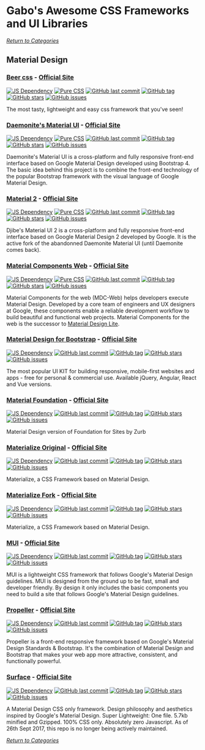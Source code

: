 # Gabo's Awesome CSS Frameworks and UI Libraries

[_Return to Categories_](../README.md)


## Material Design


### [Beer css](https://github.com/beercss/beercss) - [Official Site](https://www.beercss.com/)

[![JS Dependency](https://img.shields.io/badge/JS-yes-blue.svg?style=flat-square&maxAge=5184000)]()
[![Pure CSS](https://img.shields.io/badge/Pure%20CSS-yes-blue.svg?style=flat-square&maxAge=5184000)]()
[![GitHub last commit](https://img.shields.io/github/last-commit/beercss/beercss.svg?style=flat-square&maxAge=5184000)]()
[![GitHub tag](https://img.shields.io/github/tag/beercss/beercss.svg?style=flat-square&maxAge=5184000)]()
[![GitHub stars](https://img.shields.io/github/stars/beercss/beercss.svg?style=flat-square&maxAge=5184000)]()
[![GitHub issues](https://img.shields.io/github/issues/beercss/beercss.svg?style=flat-square&maxAge=5184000)]()

The most tasty, lightweight and easy css framework that you've seen!


### [Daemonite's Material UI](https://github.com/daemonite/material) - [Official Site](http://daemonite.github.io/material/)

[![JS Dependency](https://img.shields.io/badge/JS-yes-blue.svg?style=flat-square&maxAge=5184000)]()
[![Pure CSS](https://img.shields.io/badge/Pure%20CSS-yes-blue.svg?style=flat-square&maxAge=5184000)]()
[![GitHub last commit](https://img.shields.io/github/last-commit/daemonite/material.svg?style=flat-square&maxAge=5184000)]()
[![GitHub tag](https://img.shields.io/github/tag/daemonite/material.svg?style=flat-square&maxAge=5184000)]()
[![GitHub stars](https://img.shields.io/github/stars/daemonite/material.svg?style=flat-square&maxAge=5184000)]()
[![GitHub issues](https://img.shields.io/github/issues/daemonite/material.svg?style=flat-square&maxAge=5184000)]()

Daemonite's Material UI is a cross-platform and fully responsive 
front-end interface based on Google Material Design developed using 
Bootstrap 4. The basic idea behind this project is to combine the 
front-end technology of the popular Bootstrap framework with the visual 
language of Google Material Design.


### [Material 2](https://github.com/djibe/material) - [Official Site](https://djibe.github.io/material/)

[![JS Dependency](https://img.shields.io/badge/JS-yes-blue.svg?style=flat-square&maxAge=5184000)]()
[![Pure CSS](https://img.shields.io/badge/Pure%20CSS-yes-blue.svg?style=flat-square&maxAge=5184000)]()
[![GitHub last commit](https://img.shields.io/github/last-commit/djibe/material.svg?style=flat-square&maxAge=5184000)]()
[![GitHub tag](https://img.shields.io/github/tag/djibe/material.svg?style=flat-square&maxAge=5184000)]()
[![GitHub stars](https://img.shields.io/github/stars/djibe/material.svg?style=flat-square&maxAge=5184000)]()
[![GitHub issues](https://img.shields.io/github/issues/djibe/material.svg?style=flat-square&maxAge=5184000)]()

Djibe's Material UI 2 is a cross-platform and fully responsive front-end 
interface based on Google Material Design 2 developed by Google. It is 
the active fork of the abandonned Daemonite Material UI (until Daemonite 
comes back).


### [Material Components Web](https://github.com/material-components/material-components-web) - [Official Site](https://material.io/components/web/)

[![JS Dependency](https://img.shields.io/badge/JS-yes-blue.svg?style=flat-square&maxAge=5184000)]()
[![Pure CSS](https://img.shields.io/badge/Pure%20CSS-yes-blue.svg?style=flat-square&maxAge=5184000)]()
[![GitHub last commit](https://img.shields.io/github/last-commit/material-components/material-components-web.svg?style=flat-square&maxAge=5184000)]()
[![GitHub tag](https://img.shields.io/github/tag/material-components/material-components-web.svg?style=flat-square&maxAge=5184000)]()
[![GitHub stars](https://img.shields.io/github/stars/material-components/material-components-web.svg?style=flat-square&maxAge=5184000)]()
[![GitHub issues](https://img.shields.io/github/issues/material-components/material-components-web.svg?style=flat-square&maxAge=5184000)]()

Material Components for the web (MDC-Web) helps developers execute 
Material Design. Developed by a core team of engineers and UX designers
at Google, these components enable a reliable development workflow to
build beautiful and functional web projects. Material Components for the
web is the successor to
[Material Design Lite](#material-design-lite---official-site).


### [Material Design for Bootstrap](https://github.com/mdbootstrap/bootstrap-material-design) - [Official Site](http://mdbootstrap.com/material-design-for-bootstrap/)

[![JS Dependency](https://img.shields.io/badge/JS-yes-blue.svg?style=flat-square&maxAge=5184000)]()
[![GitHub last commit](https://img.shields.io/github/last-commit/mdbootstrap/bootstrap-material-design.svg?style=flat-square&maxAge=5184000)]()
[![GitHub tag](https://img.shields.io/github/tag/mdbootstrap/bootstrap-material-design.svg?style=flat-square&maxAge=5184000)]()
[![GitHub stars](https://img.shields.io/github/stars/mdbootstrap/bootstrap-material-design.svg?style=flat-square&maxAge=5184000)]()
[![GitHub issues](https://img.shields.io/github/issues/mdbootstrap/bootstrap-material-design.svg?style=flat-square&maxAge=5184000)]()

The most popular UI KIT for building responsive, mobile-first websites and apps - free for personal & commercial use.
Available jQuery, Angular, React and Vue versions.


### [Material Foundation](https://github.com/mikolajdobrucki/material-foundation) - [Official Site](http://materialfoundation.mikolajdobrucki.com/)

[![JS Dependency](https://img.shields.io/badge/JS-yes-blue.svg?style=flat-square&maxAge=5184000)]()
[![GitHub last commit](https://img.shields.io/github/last-commit/mikolajdobrucki/material-foundation.svg?style=flat-square&maxAge=5184000)]()
[![GitHub tag](https://img.shields.io/github/tag/mikolajdobrucki/material-foundation.svg?style=flat-square&maxAge=5184000)]()
[![GitHub stars](https://img.shields.io/github/stars/mikolajdobrucki/material-foundation.svg?style=flat-square&maxAge=5184000)]()
[![GitHub issues](https://img.shields.io/github/issues/mikolajdobrucki/material-foundation.svg?style=flat-square&maxAge=5184000)]()

Material Design version of Foundation for Sites by Zurb


### [Materialize Original](https://github.com/Dogfalo/materialize) - [Official Site](http://materializecss.com/)

[![JS Dependency](https://img.shields.io/badge/JS-yes-blue.svg?style=flat-square&maxAge=5184000)]()
[![GitHub last commit](https://img.shields.io/github/last-commit/Dogfalo/materialize.svg?style=flat-square&maxAge=5184000)]()
[![GitHub tag](https://img.shields.io/github/tag/Dogfalo/materialize.svg?style=flat-square&maxAge=5184000)]()
[![GitHub stars](https://img.shields.io/github/stars/Dogfalo/materialize.svg?style=flat-square&maxAge=5184000)]()
[![GitHub issues](https://img.shields.io/github/issues/Dogfalo/materialize.svg?style=flat-square&maxAge=5184000)]()

Materialize, a CSS Framework based on Material Design.


### [Materialize Fork](https://github.com/materializecss/materialize) - [Official Site](https://materializecss.github.io/materialize/)

[![JS Dependency](https://img.shields.io/badge/JS-yes-blue.svg?style=flat-square&maxAge=5184000)]()
[![GitHub last commit](https://img.shields.io/github/last-commit/materializecss/materialize.svg?style=flat-square&maxAge=5184000)]()
[![GitHub tag](https://img.shields.io/github/tag/materializecss/materialize.svg?style=flat-square&maxAge=5184000)]()
[![GitHub stars](https://img.shields.io/github/stars/materializecss/materialize.svg?style=flat-square&maxAge=5184000)]()
[![GitHub issues](https://img.shields.io/github/issues/materializecss/materialize.svg?style=flat-square&maxAge=5184000)]()

Materialize, a CSS Framework based on Material Design.


### [MUI](https://github.com/muicss/mui) - [Official Site](https://www.muicss.com/)

[![JS Dependency](https://img.shields.io/badge/JS-yes-blue.svg?style=flat-square&maxAge=5184000)]()
[![GitHub last commit](https://img.shields.io/github/last-commit/muicss/mui.svg?style=flat-square&maxAge=5184000)]()
[![GitHub tag](https://img.shields.io/github/tag/muicss/mui.svg?style=flat-square&maxAge=5184000)]()
[![GitHub stars](https://img.shields.io/github/stars/muicss/mui.svg?style=flat-square&maxAge=5184000)]()
[![GitHub issues](https://img.shields.io/github/issues/muicss/mui.svg?style=flat-square&maxAge=5184000)]()

MUI is a lightweight CSS framework that follows Google's Material Design
guidelines. MUI is designed from the ground up to be fast, small and
developer friendly. By design it only includes the basic components you
need to build a site that follows Google's Material Design guidelines.


### [Propeller](https://github.com/digicorp/propeller) - [Official Site](https://propeller.in/)

[![JS Dependency](https://img.shields.io/badge/JS-yes-blue.svg?style=flat-square&maxAge=5184000)]()
[![GitHub last commit](https://img.shields.io/github/last-commit/digicorp/propeller.svg?style=flat-square&maxAge=5184000)]()
[![GitHub tag](https://img.shields.io/github/tag/digicorp/propeller.svg?style=flat-square&maxAge=5184000)]()
[![GitHub stars](https://img.shields.io/github/stars/digicorp/propeller.svg?style=flat-square&maxAge=5184000)]()
[![GitHub issues](https://img.shields.io/github/issues/digicorp/propeller.svg?style=flat-square&maxAge=5184000)]()

Propeller is a front-end responsive framework based on Google's Material
Design Standards & Bootstrap. It's the combination of Material Design
and Bootstrap that makes your web app more attractive, consistent, and
functionally powerful.


### [Surface](https://github.com/mildrenben/surface) - [Official Site](http://mildrenben.github.io/surface/)

[![JS Dependency](https://img.shields.io/badge/JS-no-lightgrey.svg?style=flat-square&maxAge=5184000)]()
[![GitHub last commit](https://img.shields.io/github/last-commit/mildrenben/surface.svg?style=flat-square&maxAge=5184000)]()
[![GitHub tag](https://img.shields.io/github/tag/mildrenben/surface.svg?style=flat-square&maxAge=5184000)]()
[![GitHub stars](https://img.shields.io/github/stars/mildrenben/surface.svg?style=flat-square&maxAge=5184000)]()
[![GitHub issues](https://img.shields.io/github/issues/mildrenben/surface.svg?style=flat-square&maxAge=5184000)]()

A Material Design CSS only framework. Design philosophy and aesthetics 
inspired by Google's Material Design. Super Lightweight: One file. 5.7kb
minified and Gzipped. 100% CSS only. Absolutely zero Javascript. As of
26th Sept 2017, this repo is no longer being actively maintained.



[_Return to Categories_](../README.md)
